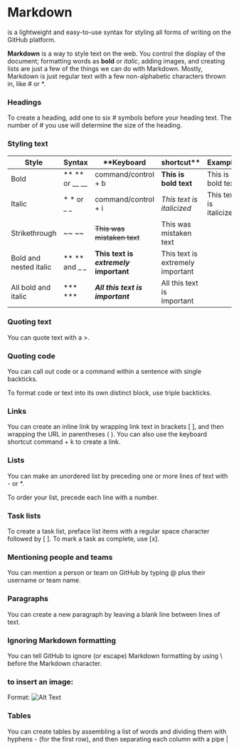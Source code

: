
# Markdown
 is a lightweight and easy-to-use syntax for styling all forms of writing on the GitHub platform.

**Markdown** is a way to style text on the web. You control the display of the document; formatting words as **bold** or *italic*, adding images, and creating lists are just a few of the things we can do with Markdown. Mostly, Markdown is just regular text with a few non-alphabetic characters thrown in, like # or *.

### Headings
To create a heading, add one to six # symbols before your heading text. The number of # you use will determine the size of the heading.

### Styling text

| **Style**                  | **Syntax**         | **Keyboard                               | shortcut**                         | **Example**                 | **Output** |
| ---------------------- | -------------- | -------------------------------------- | -------------------------------- | ----------------------- | ------ |
| Bold                   | ** ** or __ __ | command/control + b                    | **This is bold text**            | This is bold text       |
| Italic                 | * * or _ _     | command/control + i                    | *This text is italicized*        | This text is italicized |
| Strikethrough          | ~~ ~~          | ~~This was mistaken text~~             | This was mistaken text           |
| Bold and nested italic | ** ** and _ _  | **This text is _extremely_ important** | This text is extremely important |
| All bold and italic    | *** ***        | ***All this text is important***       | All this text is important       |

### Quoting text
You can quote text with a >.

### Quoting code
You can call out code or a command within a sentence with single backticks.

To format code or text into its own distinct block, use triple backticks.

### Links
You can create an inline link by wrapping link text in brackets [ ], and then wrapping the URL in parentheses ( ). You can also use the keyboard shortcut command + k to create a link.

### Lists
You can make an unordered list by preceding one or more lines of text with - or *.

To order your list, precede each line with a number.

### Task lists
To create a task list, preface list items with a regular space character followed by [ ]. To mark a task as complete, use [x].

### Mentioning people and teams
You can mention a person or team on GitHub by typing @ plus their username or team name.

### Paragraphs
You can create a new paragraph by leaving a blank line between lines of text.

### Ignoring Markdown formatting
You can tell GitHub to ignore (or escape) Markdown formatting by using \ before the Markdown character.

### to insert an image:
Format: ![Alt Text](url)

### Tables
You can create tables by assembling a list of words and dividing them with hyphens - (for the first row), and then separating each column with a pipe |



